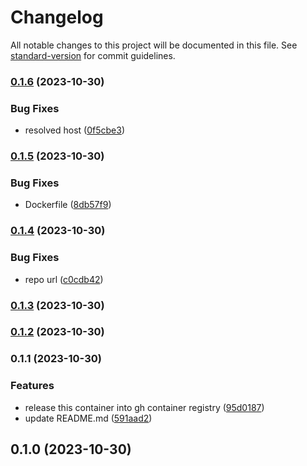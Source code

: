 # Changelog

All notable changes to this project will be documented in this file. See [standard-version](https://github.com/conventional-changelog/standard-version) for commit guidelines.

### [0.1.6](https://github.com/scoby-io/analytics-proxy/compare/v0.1.5...v0.1.6) (2023-10-30)


### Bug Fixes

* resolved host ([0f5cbe3](https://github.com/scoby-io/analytics-proxy/commit/0f5cbe3c41c27dd0a9fb6ea051f51f30d0cbd121))

### [0.1.5](https://github.com/scoby-io/analytics-proxy/compare/v0.1.4...v0.1.5) (2023-10-30)


### Bug Fixes

* Dockerfile ([8db57f9](https://github.com/scoby-io/analytics-proxy/commit/8db57f9510f197051e463c2772768a2a9db120ab))

### [0.1.4](https://github.com/scoby-io/analytics-proxy/compare/v0.1.3...v0.1.4) (2023-10-30)


### Bug Fixes

* repo url ([c0cdb42](https://github.com/scoby-io/analytics-proxy/commit/c0cdb42836868d6445eb667132bdd9b0ce869b08))

### [0.1.3](https://gitlab.com/scobyio/analytics-proxy/compare/v0.1.2...v0.1.3) (2023-10-30)

### [0.1.2](https://gitlab.com/scobyio/analytics-proxy/compare/v0.1.1...v0.1.2) (2023-10-30)

### 0.1.1 (2023-10-30)


### Features

* release this container into gh container registry ([95d0187](https://gitlab.com/scobyio/analytics-proxy/commit/95d01877587347dc8e79e944b9599610e668dae2))
* update README.md ([591aad2](https://gitlab.com/scobyio/analytics-proxy/commit/591aad2d6ca35d65b6cd54b582728f01789cb595))

## 0.1.0 (2023-10-30)
